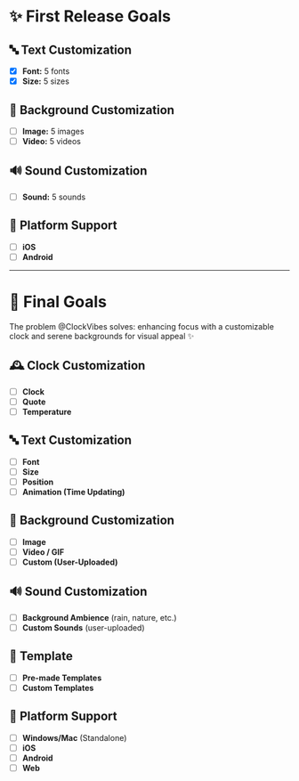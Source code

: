 # ✨ **First Release Goals**

## 🔤 **Text Customization**
- [X] **Font:** 5 fonts  
- [X] **Size:** 5 sizes  

## 🎨 **Background Customization**
- [ ] **Image:** 5 images  
- [ ] **Video:** 5 videos  

## 🔊 **Sound Customization**
- [ ] **Sound:** 5 sounds  

## 📱 **Platform Support**
- [ ] **iOS**  
- [ ] **Android**  
 _______________________________________
 
# 🏁 **Final Goals**

The problem @ClockVibes solves: enhancing focus with a customizable clock and serene backgrounds for visual appeal ✨

## 🕰️ **Clock Customization**  
- [ ] **Clock**  
- [ ] **Quote**  
- [ ] **Temperature**  

## 🔤 **Text Customization**  
- [ ] **Font**  
- [ ] **Size**  
- [ ] **Position**  
- [ ] **Animation (Time Updating)**  

## 🎨 **Background Customization**  
- [ ] **Image**  
- [ ] **Video / GIF**  
- [ ] **Custom (User-Uploaded)**  

## 🔊 **Sound Customization**  
- [ ] **Background Ambience** (rain, nature, etc.)  
- [ ] **Custom Sounds** (user-uploaded)  

## 👘 **Template**  
- [ ] **Pre-made Templates**  
- [ ] **Custom Templates**  

## 📱 **Platform Support**  
- [ ] **Windows/Mac** (Standalone)  
- [ ] **iOS**  
- [ ] **Android**  
- [ ] **Web**  
